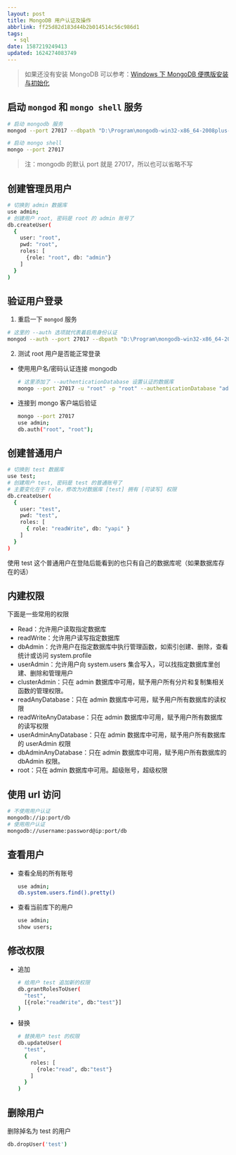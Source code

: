 ```yaml
---
layout: post
title: MongoDB 用户认证及操作
abbrlink: ff25d82d183d44b2b014514c56c986d1
tags:
  - sql
date: 1587219249413
updated: 1624274083749
---
```


> 如果还没有安装 MongoDB 可以参考：[Windows 下 MongoDB 便携版安装与初始化](/p/bef08cec63cd48fca96fec5a049ab920)

## 启动 `mongod` 和 `mongo shell` 服务

```bash
# 启动 mongodb 服务
mongod --port 27017 --dbpath "D:\Program\mongodb-win32-x86_64-2008plus-ssl-4.0.1\mongodb_data\data" --logpath "D:\Program\mongodb-win32-x86_64-2008plus-ssl-4.0.1\mongodb_data\log\mongodb.log"

# 启动 mongo shell
mongo --port 27017
```

> 注：mongodb 的默认 port 就是 27017，所以也可以省略不写

## 创建管理员用户

```bash
# 切换到 admin 数据库
use admin;
# 创建用户 root, 密码是 root 的 admin 账号了
db.createUser(
  {
    user: "root",
    pwd: "root",
    roles: [
      {role: "root", db: "admin"}
    ]
  }
)
```

## 验证用户登录

1.  重启一下 `mongod` 服务

```bash
# 这里的 --auth 选项就代表着启用身份认证
mongod --auth --port 27017 --dbpath "D:\Program\mongodb-win32-x86_64-2008plus-ssl-4.0.1\mongodb_data\data" --logpath "D:\Program\mongodb-win32-x86_64-2008plus-ssl-4.0.1\mongodb_data\log\mongodb.log"
```

2.  测试 root 用户是否能正常登录

*   使用用户名/密码认证连接 mongodb
    ```bash
    # 这里添加了 --authenticationDatabase 设置认证的数据库
    mongo --port 27017 -u "root" -p "root" --authenticationDatabase "admin"
    ```
*   连接到 mongo 客户端后验证
    ```bash
    mongo --port 27017
    use admin;
    db.auth("root", "root");
    ```

## 创建普通用户

```bash
# 切换到 test 数据库
use test;
# 创建用户 test, 密码是 test 的普通账号了
# 主要变化在于 role，修改为对数据库 [test] 拥有 [可读写] 权限
db.createUser(
  {
    user: "test",
    pwd: "test",
    roles: [
      { role: "readWrite", db: "yapi" }
    ]
  }
)
```

使用 test 这个普通用户在登陆后能看到的也只有自己的数据库呢（如果数据库存在的话）

## 内建权限

下面是一些常用的权限

*   Read：允许用户读取指定数据库
*   readWrite：允许用户读写指定数据库
*   dbAdmin：允许用户在指定数据库中执行管理函数，如索引创建、删除，查看统计或访问 system.profile
*   userAdmin：允许用户向 system.users 集合写入，可以找指定数据库里创建、删除和管理用户
*   clusterAdmin：只在 admin 数据库中可用，赋予用户所有分片和复制集相关函数的管理权限。
*   readAnyDatabase：只在 admin 数据库中可用，赋予用户所有数据库的读权限
*   readWriteAnyDatabase：只在 admin 数据库中可用，赋予用户所有数据库的读写权限
*   userAdminAnyDatabase：只在 admin 数据库中可用，赋予用户所有数据库的 userAdmin 权限
*   dbAdminAnyDatabase：只在 admin 数据库中可用，赋予用户所有数据库的 dbAdmin 权限。
*   root：只在 admin 数据库中可用。超级账号，超级权限

## 使用 url 访问

```sh
# 不使用用户认证
mongodb://ip:port/db
# 使用用户认证
mongodb://username:password@ip:port/db
```

## 查看用户

*   查看全局的所有账号

    ```bash
    use admin;
    db.system.users.find().pretty()
    ```

*   查看当前库下的用户

    ```bash
    use admin;
    show users;
    ```

## 修改权限

*   追加

    ```bash
    # 给用户 test 追加新的权限
    db.grantRolesToUser(
      "test",
      [{role:"readWrite", db:"test"}]
    )
    ```

*   替换

    ```bash
    # 替换用户 test 的权限
    db.updateUser(
      "test",
      {
        roles: [
          {role:"read", db:"test"}
        ]
      }
    )
    ```

## 删除用户

删除掉名为 test 的用户

```bash
db.dropUser('test')
```
